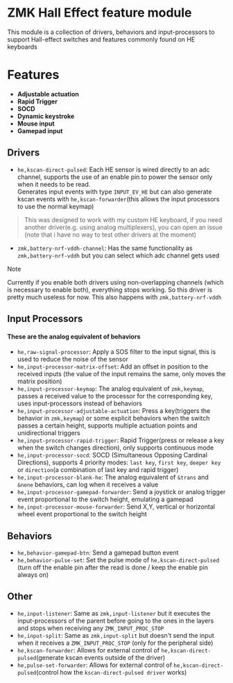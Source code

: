 # ZMK Hall Effect feature module
This module is a collection of drivers, behaviors and input-processors to support Hall-effect switches and features commonly found on HE keyboards

# Features
- **Adjustable actuation**
- **Rapid Trigger**
- **SOCD**
- **Dynamic keystroke**
- **Mouse input**
- **Gamepad input**

## Drivers
  - `he,kscan-direct-pulsed`: Each HE sensor is wired directly to an adc channel, supports the use of an enable pin to power the sensor only when it needs to be read. <br/>
    Generates input events with type `INPUT_EV_HE` but can also generate kscan events with `he,kscan-forwarder`(this allows the input processors to use the normal keymap)
> This was designed to work with my custom HE keyboard, if you need another driver(e.g. using analog multiplexers), you can open an issue (note that i have no way to test other drivers at the moment)

  - `zmk,battery-nrf-vddh-channel`: Has the same functionality as `zmk,battery-nrf-vddh` but you can select which adc channel gets used
> [!NOTE]
> Currently if you enable both drivers using non-overlapping channels (which is necessary to enable both), everything stops working.
> So this driver is pretty much useless for now.
> This also happens with `zmk,battery-nrf-vddh`

## Input Processors

#### These are the analog equivalent of behaviors

- `he,raw-signal-processor`: Apply a SOS filter to the input signal, this is used to reduce the noise of the sensor
- `he,input-processor-matrix-offset`: Add an offset in position to the received inputs (the value of the input remains the same, only moves the matrix position)
- `he,input-processor-keymap`: The analog equivalent of `zmk,keymap`, passes a received value to the processor for the corresponding key, uses input-processors instead of behaviors
- `he,input-processor-adjustable-actuation`: Press a key(triggers the behavior in `zmk,keymap`) or some explicit behaviors when the switch passes a certain height, supports multiple actuation points and unidirectional triggers
- `he,input-processor-rapid-trigger`: Rapid Trigger(press or release a key when the switch changes direction), only supports continuous mode
- `he,input-processor-socd`: SOCD (Simultaneous Opposing Cardinal Directions), supports 4 priority modes: `last key`, `first key`, `deeper key` or `direction`(a combination of last key and rapid trigger)
- `he,input-processor-blank-he`: The analog equivalent of `&trans` and `&none` behaviors, can log when it receives a value
- `he,input-processor-gamepad-forwarder`: Send a joystick or analog trigger event proportional to the switch height, emulating a gamepad
- `he,input-processor-mouse-forwarder`: Send X,Y, vertical or horizontal wheel event proportional to the switch height

## Behaviors
- `he,behavior-gamepad-btn`: Send a gamepad button event
- `he,behavior-pulse-set`: Set the pulse mode of `he,kscan-direct-pulsed` (turn off the enable pin after the read is done / keep the enable pin always on)

## Other
- `he,input-listener`: Same as `zmk,input-listener` but it executes the input-processors of the parent before going to the ones in the layers and stops when receiving any `ZMK_INPUT_PROC_STOP`
- `he,input-split`: Same as `zmk,input-split` but doesn't send the input when it receives a `ZMK_INPUT_PROC_STOP` (only for the peripheral side)
- `he,kscan-forwarder`: Allows for external control of `he,kscan-direct-pulsed`(generate kscan events outside of the driver)
- `he,pulse-set-forwarder`: Allows for external control of `he,kscan-direct-pulsed`(control how the `kscan-direct-pulsed driver` works)
